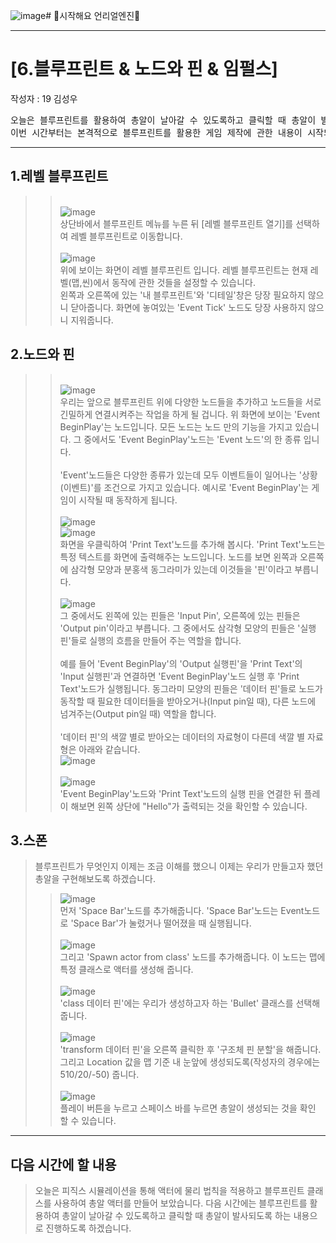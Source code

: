 ![image](https://github.com/starhome7/GG_Unity_GitHub/assets/128441782/37b830d9-f92a-4cc0-86c9-d962b31c55b3)# :raccoon:시작해요 언리얼엔진🌳


---

# [6.블루프린트 & 노드와 핀 & 임펄스]
작성자 : 19 김성우

<pre>
오늘은 블루프린트를 활용하여 총알이 날아갈 수 있도록하고 클릭할 때 총알이 발사되도록 하는 내용으로 진행하도록 하겠습니다.
이번 시간부터는 본격적으로 블루프린트를 활용한 게임 제작에 관한 내용이 시작되니 참고바랍니다.
</pre>

---
  
## 1.레벨 블루프린트
>> <br>![image](./Pic/p1.png)
> <br>상단바에서 블루프린트 메뉴를 누른 뒤 [레벨 블루프린트 열기]를 선택하여 레벨 블루프린트로 이동합니다.
>> <br><br>![image](./Pic/p2.png)
> <br>위에 보이는 화면이 레벨 블루프린트 입니다. 레벨 블루프린트는 현재 레벨(맵,씬)에서 동작에 관한 것들을 설정할 수 있습니다. 
> <br>왼쪽과 오른쪽에 있는 '내 블루프린트'와 '디테일'창은 당장 필요하지 않으니 닫아줍니다. 화면에 놓여있는 'Event Tick' 노드도 당장 사용하지 않으니 지워줍니다.

## 2.노드와 핀
>> <br>![image](./Pic/p3.png)
> <br> 우리는 앞으로 블루프린트 위에 다양한 노드들을 추가하고 노드들을 서로 긴밀하게 연결시켜주는 작업을 하게 될 겁니다.
> 위 화면에 보이는 'Event BeginPlay'는 노드입니다. 모든 노드는 노드 만의 기능을 가지고 있습니다. 그 중에서도 'Event BeginPlay'노드는 'Event 노드'의 한 종류 입니다.
> <br><br>'Event'노드들은 다양한 종류가 있는데 모두 이벤트들이 일어나는 '상황(이벤트)'를 조건으로 가지고 있습니다. 예시로 'Event BeginPlay'는 게임이 시작될 때 동작하게 됩니다.
>> <br><br>![image](./Pic/p4.png)
>> <br>![image](./Pic/p5.png)
> <br> 화면을 우클릭하여 'Print Text'노드를 추가해 봅시다.
> 'Print Text'노드는 특정 텍스트를 화면에 출력해주는 노드입니다. 노드를 보면 왼쪽과 오른쪽에 삼각형 모양과 분홍색 동그라미가 있는데 이것들을 '핀'이라고 부릅니다.
>> <br><br>![image](./Pic/p6.png)
> <br>그 중에서도 왼쪽에 있는 핀들은 'Input Pin', 오른쪽에 있는 핀들은 'Output pin'이라고 부릅니다. 그 중에서도 삼각형 모양의 핀들은 '실행 핀'들로 실행의 흐름을 만들어 주는 역할을 합니다.
> <br><br> 예를 들어 'Event BeginPlay'의 'Output 실행핀'을 'Print Text'의 'Input 실행핀'과 연결하면 'Event BeginPlay'노드 실행 후 'Print Text'노드가 실행됩니다. 동그라미 모양의 핀들은 '데이터 핀'들로 노드가 동작할 때 필요한 데이터들을 받아오거나(Input pin일 때), 다른 노드에 넘겨주는(Output pin일 때) 역할을 합니다.
><br><br>'데이터 핀'의 색깔 별로 받아오는 데이터의 자료형이 다른데 색깔 별 자료형은 아래와 같습니다.
>> <br>![image](./Pic/p7.png)
>> <br><br> ![image](./Pic/p8.png)
> <br> 'Event BeginPlay'노드와 'Print Text'노드의 실행 핀을 연결한 뒤 플레이 해보면 왼쪽 상단에 "Hello"가 출력되는 것을 확인할 수 있습니다.

## 3.스폰
> 블루프린트가 무엇인지 이제는 조금 이해를 했으니 이제는 우리가 만들고자 했던 총알을 구현해보도록 하겠습니다.
>> ![image](./Pic/p9.png)
> <br> 먼저 'Space Bar'노드를 추가해줍니다. 'Space Bar'노드는 Event노드로 'Space Bar'가 눌렸거나 떨어졌을 때 실행됩니다.
>> <br><br>![image](./Pic/p10.png)
> <br> 그리고 'Spawn actor from class' 노드를 추가해줍니다. 이 노드는 맵에 특정 클래스로 액터를 생성해 줍니다.
>> <br><br>![image](./Pic/p11.png)
> <br> 'class 데이터 핀'에는 우리가 생성하고자 하는 'Bullet' 클래스를 선택해 줍니다.
>> <br><br>![image](./Pic/p12.png)
> <br> 'transform 데이터 핀'을 오른쪽 클릭한 후 '구조체 핀 분할'을 해줍니다. 그리고 Location 값을 맵 기준 내 눈앞에 생성되도록(작성자의 경우에는 510/20/-50) 줍니다.
>> <br><br>![image](./Pic/p9.png)
> <br> 플레이 버튼을 누르고 스페이스 바를 누르면 총알이 생성되는 것을 확인 할 수 있습니다.



---
## 다음 시간에 할 내용
> 오늘은 피직스 시뮬레이션을 통해 액터에 물리 법칙을 적용하고 블루프린트 클래스를 사용하여 총알 액터를 만들어 보았습니다.
> 다음 시간에는 블루프린트를 활용하여 총알이 날아갈 수 있도록하고 클릭할 때 총알이 발사되도록 하는 내용으로 진행하도록 하겠습니다.

